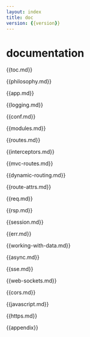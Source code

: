 ```yaml
---
layout: index
title: doc
version: {{version}}
---
```


documentation
=====
{{toc.md}}

{{philosophy.md}}

{{app.md}}

{{logging.md}}

{{conf.md}}

{{modules.md}}

{{routes.md}}

{{interceptors.md}}

{{mvc-routes.md}}

{{dynamic-routing.md}}

{{route-attrs.md}}

{{req.md}}

{{rsp.md}}

{{session.md}}

{{err.md}}

{{working-with-data.md}}

{{async.md}}

{{sse.md}}

{{web-sockets.md}}

{{cors.md}}

{{javascript.md}}

{{https.md}}

{{appendix}}
